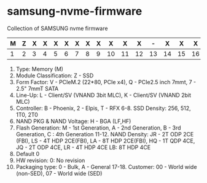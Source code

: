 # samsung-nvme-firmware
Collection of SAMSUNG nvme firmware

| M | Z | X   | X  | X  | X  | X  | X  |X   | X  | X  |  X | -  |  X |  X | X  | X  | X  |
| ------------ | ------------ | ------------ | ------------ | ------------ | ------------ | ------------ | ------------ | ------------ | ------------ | ------------ | ------------ | ------------ | ------------ | ------------ | ------------ | ------------ | ------------ |
|  1 |  2 |3   |  4 |  5 |  6 | 7  |  8 |  9 |10   |11   |12   | 13  |14   |15   | 16  | 17  | 18  | 

1. Type: Memory (M) 
2. Module Classification: Z - SSD
3. Form Factor: V - PCIeM.2 (22*80, PCIe x4), Q - PCIe2.5 inch 7mmt, 7 - 2.5" 7mmT SATA
4. Line-Up: L - Client/SV (VNAND 3bit MLC), K - Client/SV (VNAND 2bit MLC)
5. Controller: B - Phoenix, 2 - Elpis, T - RFX 
6-8. SSD Density: 256, 512, 1T0, 2T0
9. NAND PKG & NAND Voltage: H - BGA (LF,HF)
10. Flash Generation: M - 1st Generation, A - 2nd Generation, B - 3rd Generation, C : 4th Generation 
11-12. NAND Density: JR - 2T ODP 2CE (FBI), LS - 4T HDP 2CE(FBI), LA - 8T HDP 2CE(FBI), HQ - 1T QDP 4CE, JQ - 2T ODP 4CE, LR - 4T HDP 4CE
LB: 8T HDP 4CE
14. Default 0
15. HW revision: 0: No revision
16. Packaging type: 0 - Bulk, A - General
17-18. Customer: 00 - World wide (non-SED), 07 - World wide (SED)

